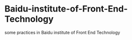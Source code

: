 # Baidu-institute-of-Front-End-Technology
some practices in Baidu institute of Front End Technology 
